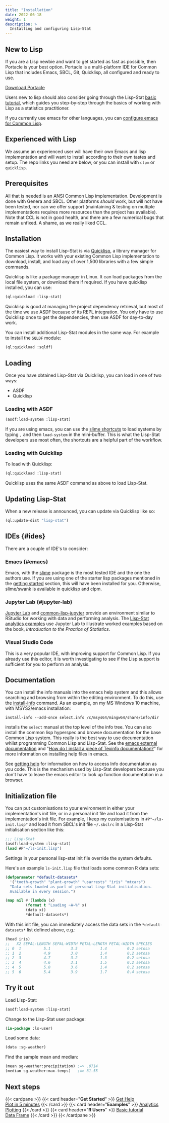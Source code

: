 ```yaml
---
title: "Installation"
date: 2022-06-18
weight: 1
description: >
  Installing and configuring Lisp-Stat
---
```


## New to Lisp

If you are a Lisp newbie and want to get started as fast as possible,
then Portacle is your best option.  Portacle is a multi-platform IDE
for Common Lisp that includes Emacs, SBCL, Git, Quicklisp, all
configured and ready to use.

<div class="mx-auto">
	<a class="btn btn-lg btn-primary mr-3 mb-4" href="https://portacle.github.io/">
		Download Portacle<i class="fas fa-arrow-alt-circle-right ml-2"></i>
	</a>
</div>

Users new to lisp should also consider going through the Lisp-Stat
[basic tutorial](/docs/tutorials/basics), which guides you
step-by-step through the basics of working with Lisp as a statistics
practitioner.

If you currently use emacs for other languages, you can [configure
emacs for Common Lisp](https://github.com/susam/emacs4cl).

## Experienced with Lisp

We assume an experienced user will have their own Emacs and lisp
implementation and will want to install according to their own tastes
and setup. The repo links you need are below, or you can install with
`clpm` or `quicklisp`.

## Prerequisites

All that is needed is an ANSI Common Lisp implementation.  Development
is done with Genera and SBCL.  Other platforms _should_ work, but will
not have been tested, nor can we offer support (maintaining & testing
on multiple implementations requires more resources than the project
has available).  Note that CCL is not in good health, and there are a
few numerical bugs that remain unfixed.  A shame, as we really liked
CCL.

## Installation

The easiest way to install Lisp-Stat is via
[Quicklisp](https://www.quicklisp.org/beta/), a library manager for
Common Lisp.  It works with your existing Common Lisp implementation to
download, install, and load any of over 1,500 libraries with a few
simple commands.

Quicklisp is like a package manager in Linux.  It can load packages
from the local file system, or download them if required.  If you have
quicklisp installed, you can use:

```lisp
(ql:quickload :lisp-stat)
```

Quicklisp is good at managing the project dependency retrieval, but
most of the time we use ASDF because of its REPL integration.  You only
have to use Quicklisp once to get the dependencies, then use ASDF for
day-to-day work.

You can install additional Lisp-Stat modules in the same way.  For example to install the `SQLDF` module:

```lisp
(ql:quickload :sqldf)
```

## Loading

Once you have obtained Lisp-Stat via Quicklisp, you can load in one of two ways:

- ASDF
- Quicklisp

### Loading with ASDF

```lisp
(asdf:load-system :lisp-stat)
```

If you are using emacs, you can use the [slime
shortcuts](https://slime.common-lisp.dev/doc/html/Shortcuts.html) to
load systems by typing `,` and then `load-system` in the mini-buffer.
This is what the Lisp-Stat developers use most often, the shortcuts
are a helpful part of the workflow.

### Loading with Quicklisp

To load with Quicklisp:
```lisp
(ql:quickload :lisp-stat)
```

Quicklisp uses the same ASDF command as above to load Lisp-Stat.

## Updating Lisp-Stat

When a new release is announced, you can update via Quicklisp like so:

```lisp
(ql:update-dist "lisp-stat")
```



<!--
### ASDF
If you want to modify Lisp-Stat you'll need to retrieve the
files from github and place them in a directory that is known to
ASDF. This long shell command will checkout all the required
systems:

```shell
cd ~/quicklisp/local-projects && \
git clone https://github.com/Lisp-Stat/data-frame.git && \
git clone https://github.com/Lisp-Stat/dfio.git && \
git clone https://github.com/Lisp-Stat/special-functions.git && \
git clone https://github.com/Lisp-Stat/numerical-utilities.git && \
git clone https://github.com/Lisp-Stat/documentation.git && \
git clone https://github.com/Lisp-Stat/plot.git && \
git clone https://github.com/Lisp-Stat/select.git && \
git clone https://github.com/Lisp-Stat/cephes.cl.git && \
git clone https://github.com/Symbolics/alexandria-plus && \
git clone https://github.com/Lisp-Stat/lisp-stat.git
```

The above assumes you are using the default installation directories
(~/common-lisp/).  Adjust accordingly if you have changed this. If
this is the first time running Lisp-Stat, use Quicklisp to get the
dependencies:

```lisp
(ql:quickload :lisp-stat)
```

From now on you can load it with:

```lisp
(asdf:load-system :lisp-stat)
```

If ASDF claims it can't find the required systems (this might happen
the first time around), reset the system configuration with:

```lisp
(asfd:clear-source-registry)
```

and try again.
-->


## IDEs {#ides}
There are a couple of IDE's to consider:

### Emacs {#emacs}

Emacs, with the [slime](https://common-lisp.net/project/slime/)
package is the most tested IDE and the one the authors use.  If you
are using one of the starter lisp packages mentioned in the [getting
started](/docs/getting-started/installation) section, this will have
been installed for you. Otherwise, slime/swank is available in
quicklisp and clpm.

### Jupyter Lab {#jupyter-lab}

[Jupyter Lab](http://jupyter.org/) and
[common-lisp-jupyter](https://github.com/yitzchak/common-lisp-jupyter)
provide an environment similar to RStudio for working with data and
performing analysis.  The [Lisp-Stat analytics
examples](/docs/examples/statistics) use Jupyter Lab to illustrate
worked examples based on the book, *Introduction to the Practice of
Statistics*.

### Visual Studio Code

This is a very popular IDE, with improving support for Common Lisp.
If you already use this editor, it is worth investigating to see if
the Lisp support is sufficient for you to perform an analysis.


## Documentation

You can install the info manuals into the emacs help system and this
allows searching and browsing from within the editing environment.  To
do this, use the
[install-info](https://www.gnu.org/software/texinfo/manual/texinfo/html_node/Invoking-install_002dinfo.html)
command.  As an example, on my MS Windows 10 machine, with MSYS2/emacs
installation:

```shell
install-info --add-once select.info /c/msys64/mingw64/share/info/dir
```

installs the `select` manual at the top level of the info tree.  You
can also install the common lisp hyperspec and browse documentation
for the base Common Lisp system.  This really is the best way to use
documentation whilst programming Common Lisp and Lisp-Stat.  See the
[emacs external
documentation](https://www.emacswiki.org/emacs/ExternalDocumentation)
and "[How do I install a piece of Texinfo
documentation?](https://www.gnu.org/software/emacs/manual/html_node/efaq/Installing-Texinfo-documentation.html)"
for more information on installing help files in emacs.

See [getting help](/docs/getting-started/getting-help/) for
information on how to access Info documentation as you code.  This is
the mechanism used by Lisp-Stat developers because you don't have to
leave the emacs editor to look up function documentation in a browser.

## Initialization file

You can put customisations to your environment in either your
implementation's init file, or in a personal init file and load it
from the implementation's init file.  For example, I keep my
customisations in `#P"~/ls-init.lisp"` and load it from SBCL's init
file `~/.sbclrc` in a Lisp-Stat initialisation section like this:

```lisp
;;; Lisp-Stat
(asdf:load-system :lisp-stat)
(load #P"~/ls-init.lisp")
```

Settings in your personal lisp-stat init file override the system defaults.

Here's an example `ls-init.lisp` file that loads some common R data sets:

```lisp
(defparameter *default-datasets*
  '("tooth-growth" "plant-growth" "usarrests" "iris" "mtcars")
  "Data sets loaded as part of personal Lisp-Stat initialisation.
  Available in every session.")

(map nil #'(lambda (x)
	     (format t "Loading ~A~%" x)
	     (data x))
	     *default-datasets*)
```

With this init file, you can immediately access the data sets in the
`*default-datasets*` list defined above, e.g.:

```lisp
(head iris)
;;   X2 SEPAL-LENGTH SEPAL-WIDTH PETAL-LENGTH PETAL-WIDTH SPECIES
;; 0  1          5.1         3.5          1.4         0.2 setosa
;; 1  2          4.9         3.0          1.4         0.2 setosa
;; 2  3          4.7         3.2          1.3         0.2 setosa
;; 3  4          4.6         3.1          1.5         0.2 setosa
;; 4  5          5.0         3.6          1.4         0.2 setosa
;; 5  6          5.4         3.9          1.7         0.4 setosa
```

## Try it out

Load Lisp-Stat:
```lisp
(asdf:load-system :lisp-stat)
```

Change to the Lisp-Stat user package:
```lisp
(in-package :ls-user)
```

Load some data:

```lisp
(data :sg-weather)
```

Find the sample mean and median:

```lisp
(mean sg-weather:precipitation) ;=> .0714
(median sg-weather:max-temps)   ;=> 31.55
```

## Next steps

{{< cardpane >}}
  {{< card header="**Get Started**" >}}
  [Get Help](/docs/getting-started/getting-help)<br/>
  [Plot in 5 minutes](/docs/getting-started/)
  {{< /card >}}
  {{< card header="**Examples**" >}}
  [Analytics](/docs/examples/statistics)<br/>
  [Plotting](/docs/examples/plotting)
  {{< /card >}}
  {{< card header="**R Users**" >}}
  [Basic tutorial](/docs/tutorials/basics)<br/>
  [Data Frame](/docs/tutorials/data-frame/)
  {{< /card >}}
{{< /cardpane >}}


